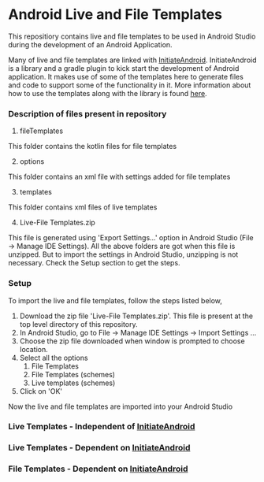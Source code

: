 
# Android Live and File Templates

This repositiory contains live and file templates to be used in Android Studio during the development of an Android Application. 

Many of live and file templates are linked with [InitiateAndroid](https://github.com/maitriig3/InitiateAndroid). InitiateAndroid is a library and a gradle plugin to kick start the development of Android application. It makes use of some of the templates here to generate files and code to support some of the functionality in it. More information about how to use the templates along with the library is found [here](https://github.com/maitriig3/InitiateAndroid).

### Description of files present in repository

1. fileTemplates
	
This folder contains the kotlin files for file templates

2. options

This folder contains an xml file with settings added for file templates

3. templates

This folder contains xml files of live templates

4. Live-File Templates.zip

This file is generated using 'Export Settings...' option in Android Studio (File -> Manage IDE Settings). All the above folders are got when this file is unzipped. But to import the settings in Android Studio, unzipping is not necessary. Check the Setup section to get the steps. 


### Setup

To import the live and file templates, follow the steps listed below,

1. Download the zip file 'Live-File Templates.zip'. This file is present at the top level directory of this repository.
2. In Android Studio, go to File -> Manage IDE Settings -> Import Settings ...
3. Choose the zip file downloaded when window is prompted to choose location.
4. Select all the options
	1. File Templates
	2. File Templates (schemes)
	3. Live templates (schemes)
5. Click on 'OK'

Now the live and file templates are imported into your Android Studio

### Live Templates - Independent of [InitiateAndroid](https://github.com/maitriig3/InitiateAndroid)

### Live Templates - Dependent on [InitiateAndroid](https://github.com/maitriig3/InitiateAndroid)

### File Templates - Dependent on [InitiateAndroid](https://github.com/maitriig3/InitiateAndroid)

